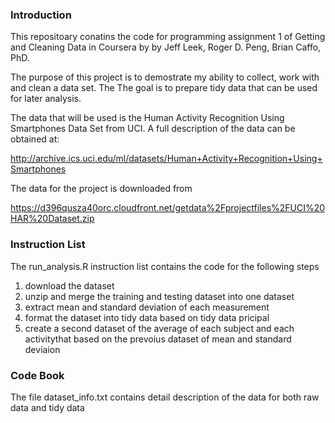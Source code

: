 ### Introduction

This repositoary conatins the code for programming assignment 1 of Getting
and Cleaning Data in Coursera by by Jeff Leek, Roger D. Peng, Brian Caffo, PhD.

The purpose of this project is to demostrate my ability to collect, work with
and clean a data set.  The  The goal is to prepare tidy data that can be used 
for later analysis.

The data that will be used is the Human Activity Recognition Using Smartphones 
Data Set from UCI.  A full description of the data can be obtained at:

http://archive.ics.uci.edu/ml/datasets/Human+Activity+Recognition+Using+Smartphones

The data for the project is downloaded from 

https://d396qusza40orc.cloudfront.net/getdata%2Fprojectfiles%2FUCI%20HAR%20Dataset.zip

### Instruction List
The run_analysis.R instruction list contains the code for the following steps

1. download the dataset
2. unzip and merge the training and testing dataset into one dataset
3. extract mean and standard deviation of each measurement
4. format the dataset into tidy data based on tidy data pricipal
5. create a second dataset of the average of each subject and each activitythat based on the prevoius dataset of mean and standard deviaion

### Code Book
The file dataset_info.txt contains detail description of the data for both raw data and tidy data
